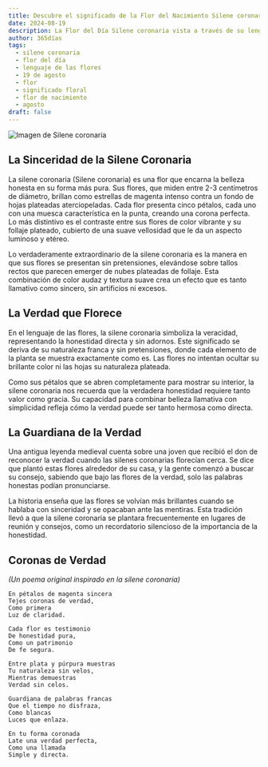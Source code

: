 ```yaml
---
title: Descubre el significado de la Flor del Nacimiento Silene coronaria del 19 de agosto
date: 2024-08-19
description: La Flor del Día Silene coronaria vista a través de su lenguaje floral e historias
author: 365días
tags:
  - silene coronaria
  - flor del día
  - lenguaje de las flores
  - 19 de agosto
  - flor
  - significado floral
  - flor de nacimiento
  - agosto
draft: false
---
```


![Imagen de Silene coronaria](https://cdn.pixabay.com/photo/2020/06/26/15/14/lychnis-coronaria-5343032_1280.jpg#center)


## La Sinceridad de la Silene Coronaria

La silene coronaria (Silene coronaria) es una flor que encarna la belleza honesta en su forma más pura. Sus flores, que miden entre 2-3 centímetros de diámetro, brillan como estrellas de magenta intenso contra un fondo de hojas plateadas aterciopeladas. Cada flor presenta cinco pétalos, cada uno con una muesca característica en la punta, creando una corona perfecta. Lo más distintivo es el contraste entre sus flores de color vibrante y su follaje plateado, cubierto de una suave vellosidad que le da un aspecto luminoso y etéreo.

Lo verdaderamente extraordinario de la silene coronaria es la manera en que sus flores se presentan sin pretensiones, elevándose sobre tallos rectos que parecen emerger de nubes plateadas de follaje. Esta combinación de color audaz y textura suave crea un efecto que es tanto llamativo como sincero, sin artificios ni excesos.

## La Verdad que Florece

En el lenguaje de las flores, la silene coronaria simboliza la veracidad, representando la honestidad directa y sin adornos. Este significado se deriva de su naturaleza franca y sin pretensiones, donde cada elemento de la planta se muestra exactamente como es. Las flores no intentan ocultar su brillante color ni las hojas su naturaleza plateada.

Como sus pétalos que se abren completamente para mostrar su interior, la silene coronaria nos recuerda que la verdadera honestidad requiere tanto valor como gracia. Su capacidad para combinar belleza llamativa con simplicidad refleja cómo la verdad puede ser tanto hermosa como directa.

## La Guardiana de la Verdad

Una antigua leyenda medieval cuenta sobre una joven que recibió el don de reconocer la verdad cuando las silenes coronarias florecían cerca. Se dice que plantó estas flores alrededor de su casa, y la gente comenzó a buscar su consejo, sabiendo que bajo las flores de la verdad, solo las palabras honestas podían pronunciarse.

La historia enseña que las flores se volvían más brillantes cuando se hablaba con sinceridad y se opacaban ante las mentiras. Esta tradición llevó a que la silene coronaria se plantara frecuentemente en lugares de reunión y consejos, como un recordatorio silencioso de la importancia de la honestidad.

## Coronas de Verdad
*(Un poema original inspirado en la silene coronaria)*

```
En pétalos de magenta sincera
Tejes coronas de verdad,
Como primera
Luz de claridad.

Cada flor es testimonio
De honestidad pura,
Como un patrimonio
De fe segura.

Entre plata y púrpura muestras
Tu naturaleza sin velos,
Mientras demuestras
Verdad sin celos.

Guardiana de palabras francas
Que el tiempo no disfraza,
Como blancas
Luces que enlaza.

En tu forma coronada
Late una verdad perfecta,
Como una llamada
Simple y directa.
```
